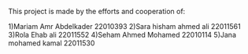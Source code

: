 This project is made by the efforts and cooperation of:

1)Mariam Amr Abdelkader 22010393
2)Sara hisham ahmed ali  22011561
3)Rola Ehab ali 22011552
4)Seham Ahmed Mohamed  22010114 
5)Jana mohamed kamal 22011530

